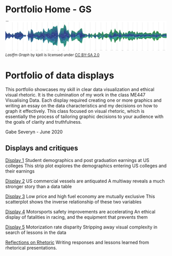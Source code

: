 Portfolio Home - GS
================

![](resources/cm402-header.png) <small> <br> <i>Lastfm Graph</i> by
kjell is licensed under
<a href="https://creativecommons.org/licenses/by-sa/2.0/0/">CC BY-SA
2.0</a> <br> </small>

# Portfolio of data displays

This portfolio showcases my skill in clear data visualization and
ethical visual rhetoric. It is the culmination of my work in the class
ME447 Visualising Data. Each display required creating one or more
graphics and writing an essay on the data characteristics and my
decisions on how to graph it effectively. This class focused on visual
rhetoric, which is essentially the process of tailoring graphic
decisions to your audience with the goals of clarity and truthfulness.

Gabe Severyn - June 2020

## Displays and critiques

[Display 1](reports/D1-report.md) Student demographics and post
graduation earnings at US colleges This strip plot explores the
demographics entering US colleges and their earnings

[Display 2](reports/D2-report.md) US commercial vessels are antiquated A
multiway reveals a much stronger story than a data table

[Display 3](reports/D3-report.md) Low price and high fuel economy are
mutually exclusive This scatterplot shows the inverse relationship of
these two variables

[Display 4](reports/D4-report.md) Motorsports safety improvements are
accelerating An ethical display of fatalities in racing, and the
equipment that prevents them

[Display 5](reports/D5-report.md) Motorization rate disparity Stripping
away visual complexity in search of lessons in the data

[Reflections on Rhetoric](reports/reflections-on-rhetoric.md) Writing
responses and lessons learned from rhetorical presentations.
